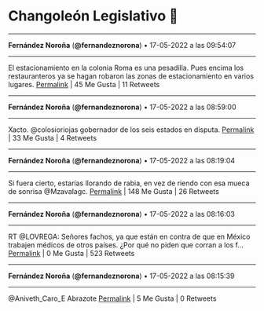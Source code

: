 # Changoleón Legislativo 🙈
*****
**Fernández Noroña** (**@fernandeznorona**) • 17-05-2022 a las 09:54:07
*****
El estacionamiento en la colonia Roma es una pesadilla. Pues encima los restauranteros ya se hagan robaron las zonas de estacionamiento en varios lugares.
[Permalink](https://twitter.com/fernandeznorona/status/1526622102266290177) | 45 Me Gusta | 11 Retweets
*****
**Fernández Noroña** (**@fernandeznorona**) • 17-05-2022 a las 08:59:00
*****
Xacto. @colosioriojas gobernador de los seis estados en disputa.
[Permalink](https://twitter.com/fernandeznorona/status/1526608233611132928) | 33 Me Gusta | 4 Retweets
*****
**Fernández Noroña** (**@fernandeznorona**) • 17-05-2022 a las 08:19:04
*****
Si fuera cierto, estarías llorando de rabia, en vez de riendo con esa mueca de sonrisa @Mzavalagc.
[Permalink](https://twitter.com/fernandeznorona/status/1526598185258569729) | 148 Me Gusta | 26 Retweets
*****
**Fernández Noroña** (**@fernandeznorona**) • 17-05-2022 a las 08:16:03
*****
RT @LOVREGA: Señores fachos, ya que están en contra de que en México trabajen médicos de otros países. ¿Por qué no piden que corran a los f…
[Permalink](https://twitter.com/fernandeznorona/status/1526597426571780097) | 0 Me Gusta | 523 Retweets
*****
**Fernández Noroña** (**@fernandeznorona**) • 17-05-2022 a las 08:15:39
*****
@Aniveth_Caro_E Abrazote
[Permalink](https://twitter.com/fernandeznorona/status/1526597323706482688) | 5 Me Gusta | 0 Retweets